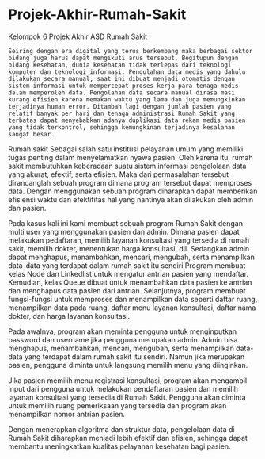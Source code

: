 # Projek-Akhir-Rumah-Sakit
Kelompok 6 Projek Akhir ASD Rumah Sakit

	Seiring dengan era digital yang terus berkembang maka berbagai sektor bidang juga harus dapat mengikuti arus tersebut. Begitupun dengan bidang kesehatan, dunia kesehatan tidak terlepas dari teknologi komputer dan teknologi informasi. Pengolahan data medis yang dahulu dilakukan secara manual, saat ini dibuat menjadi otomatis dengan sistem informasi untuk mempercepat proses kerja para tenaga medis dalam memperoleh data. Pengolahan data secara manual dirasa masi kurang efisien karena memakan waktu yang lama dan juga memungkinkan terjadinya human error. Ditambah lagi dengan jumlah pasien yang relatif banyak per hari dan tenaga administrasi Rumah Sakit yang terbatas dapat menyebabkan adanya duplikasi data rekam medis pasien yang tidak terkontrol, sehingga kemungkinan terjadinya kesalahan sangat besar.
  
  Rumah sakit Sebagai salah satu institusi pelayanan umum yang memiliki tugas penting dalam menyelamatkan nyawa pasien. Oleh karena itu, rumah sakit membutuhkan keberadaan suatu sistem informasi pengelolaan data yang akurat, efektif, serta efisien. Maka dari permasalahan tersebut dirancanglah sebuah program dimana program tersebut dapat memproses data. Dengan menggunakan sebuah program diharapkan dapat memberikan efisiensi waktu dan efektifitas hal yang nantinya akan dilakukan oleh admin dan pasien.
	
  Pada kasus kali ini kami membuat sebuah program Rumah Sakit dengan multi user yang menggunakan pasien dan admin. Dimana pasien dapat melakukan pedaftaran, memilih layanan konsultasi yang tersedia di rumah sakit, memilih dokter, menentukan harga konsultasi, dll. Sedangkan admin dapat menghapus, menambahkan, mencari, mengubah, serta menampilkan data-data yang terdapat dalam rumah sakit itu sendiri.Program membuat kelas Node dan Linkedlist untuk mengatur antrian pasien yang mendaftar. Kemudian, kelas Queue dibuat untuk menambahkan data pasien ke antrian dan menghapus data pasien dari antrian. Selanjutnya, program membuat fungsi-fungsi untuk memproses dan menampilkan data seperti daftar ruang, menampilkan data pada ruang, daftar menu layanan konsultasi, daftar nama dokter, dan harga layanan konsultasi.
	
  Pada awalnya, program akan meminta pengguna untuk menginputkan password dan username jika pengguna merupakan admin. Admin bisa menghapus, menambahkan, mencari, mengubah, serta menampilkan data-data yang terdapat dalam rumah sakit itu sendiri. Namun jika merupakan pasien, pengguna diminta untuk langsung memilih menu yang diinginkan.
	
  Jika pasien memilih menu registrasi konsultasi, program akan mengambil input dari pengguna untuk melakukan pendaftaran pasien dan memilih layanan konsultasi yang tersedia di Rumah Sakit. Pengguna akan diminta untuk memilih ruang pemeriksaan yang tersedia dan program akan menampilkan nomor antrian pasien.
	
  Dengan menerapkan algoritma dan struktur data, pengelolaan data di Rumah Sakit diharapkan menjadi lebih efektif dan efisien, sehingga dapat membantu meningkatkan kualitas pelayanan kesehatan bagi pasien.
